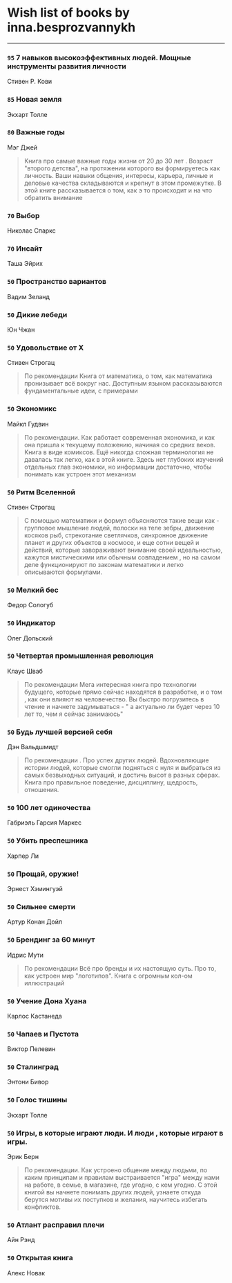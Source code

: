 # Wish list of books by inna.besprozvannykh
---

### `95` 7 навыков высокоэффективных людей. Мощные инструменты развития личности
Стивен Р. Кови

### `85` Новая земля
Экхарт Толле

### `80` Важные годы
Мэг Джей
> Книга про самые важные годы жизни от 20 до 30 лет . Возраст "второго детства", на протяжении которого вы формируетесь как личность. Ваши навыки общения, интересы, карьера, личные и деловые качества складываются и крепнут в этом промежутке. В этой книге рассказывается о том, как э то происходит и на что обратить внимание

### `70` Выбор
Николас Спаркс

### `70` Инсайт
Таша Эйрих

### `50` Пространство вариантов
Вадим Зеланд

### `50` Дикие лебеди
Юн Чжан

### `50` Удовольствие от Х
Стивен Строгац
> По рекомендации
> Книга от математика, о том, как математика пронизывает всё вокруг нас. Доступным языком рассказываются фундаментальные идеи, с примерами

### `50` Экономикс
Майкл Гудвин
> По рекомендации. 
>  Как работает современная экономика, и как она пришла к текущему положению, начиная со средних веков. Книга в виде комиксов. Ещё никогда сложная терминология не давалась так легко, как в этой книге. Здесь нет глубоких изучений отдельных глав экономики, но информации достаточно, чтобы понимать как устроен этот механизм

### `50` Ритм Вселенной
Стивен Строгац
> С помощью математики и формул объясняются такие вещи как - групповое мышление людей, полоски на теле зебры, движение косяков рыб, стрекотание светлячков, синхронное движение планет и других объектов в космосе, и еще сотни вещей и действий, которые завораживают внимание своей идеальностью, кажутся мистическими или обычным совпадением , но на самом деле функционируют по законам математики и легко описываются формулами.

### `50` Мелкий бес
Федор Сологуб

### `50` Индикатор
Олег Дольский

### `50` Четвертая промышленная революция
Клаус Шваб
> По рекомендации
>  Мега интересная книга про технологии будущего, которые прямо сейчас находятся в разработке, и о том , как они влияют на человечество. Вы быстро погрузитесь в чтение и начнете задумываться - " а актуально ли будет через 10 лет то, чем я сейчас занимаюсь"

### `50` Будь лучшей версией себя
Дэн Вальдшмидт
> По рекомендации .
> Про успех других людей. Вдохновляющие истории людей, которые смогли подняться с нуля и выбраться из самых безвыходных ситуаций, и достичь высот в разных сферах. Книга про правильное поведение, дисциплину, щедрость, отношения.

### `50` 100 лет одиночества
Габриэль Гарсия Маркес

### `50` Убить преспешника
Харпер Ли

### `50` Прощай, оружие!
Эрнест Хэмингуэй

### `50` Сильнее смерти
Артур Конан Дойл

### `50` Брендинг за 60 минут
Идрис Мути
> По рекомендации
> Всё про бренды и их настоящую суть. Про то, как устроен мир "логотипов". Книга с огромным кол-ом иллюстраций

### `50` Учение Дона Хуана
Карлос Кастанеда

### `50` Чапаев и Пустота
Виктор Пелевин

### `50` Сталинград
Энтони Бивор

### `50` Голос тишины
Экхарт Толле

### `50` Игры, в которые играют люди. И люди , которые играют в игры.
Эрик Берн
> По рекомендации.
> Как устроено общение между людьми, по каким принципам и правилам выстраивается "игра" между нами на работе, в семье, в магазине, где угодно, с кем угодно. С этой книгой вы начнете понимать других людей, узнаете откуда берутся мотивы их поступков и желания, научитесь избегать конфликтов.

### `50` Атлант расправил плечи
Айн Рэнд

### `50` Открытая книга
Алекс Новак

